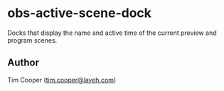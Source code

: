 # obs-active-scene-dock

Docks that display the name and active time of the current preview and program scenes.

## Author

Tim Cooper (<tim.cooper@layeh.com>)
